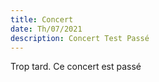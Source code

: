 ```yaml
---
title: Concert
date: Th/07/2021
description: Concert Test Passé
---
```

Trop tard. Ce concert est passé